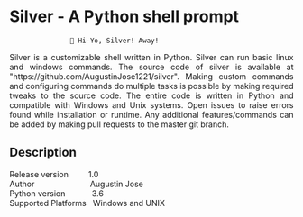 <h1>Silver - A Python shell prompt</h1>

                                                                
                   🏇 Hi-Yo, Silver! Away!                      
                                                                


<p align="justify">Silver is a customizable shell written in Python. Silver can run basic linux and windows commands. The source code of
silver is available at "https://github.com/AugustinJose1221/silver". Making custom commands and configuring commands 
do multiple tasks is possible by making required tweaks to the source code. The entire code is written in Python and 
compatible with Windows and Unix systems. Open issues to raise errors found while installation or runtime. Any 
additional features/commands can be added by making pull requests to the master git branch.</p>

Description
-----------
<p>
Release version &nbsp;&nbsp;&nbsp;&nbsp;&nbsp;&nbsp;&nbsp;&nbsp;1.0<br>
Author &nbsp;&nbsp;&nbsp;&nbsp;&nbsp;&nbsp;&nbsp;&nbsp;&nbsp;&nbsp;&nbsp;&nbsp;&nbsp;&nbsp;&nbsp;&nbsp;&nbsp;&nbsp;&nbsp;&nbsp;&nbsp;&nbsp;&nbsp;&nbsp;Augustin Jose<br>
Python version &nbsp;&nbsp;&nbsp;&nbsp;&nbsp;&nbsp;&nbsp;&nbsp;&nbsp;&nbsp;&nbsp;3.6<br>
Supported Platforms &nbsp;&nbsp;Windows and UNIX<br>
</p>
